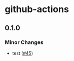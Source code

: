 # github-actions

## 0.1.0

### Minor Changes

- test ([#45](https://github.com/baseballyama/github-actions/pull/45))
